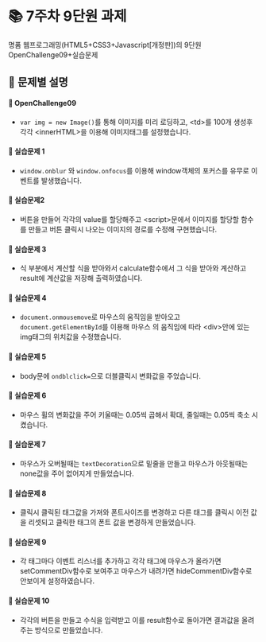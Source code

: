 # :books: 7주차 9단원 과제
명품 웹프로그래밍(HTML5+CSS3+Javascript[개정판])의 9단원 OpenChallenge09+실습문제

## :open_file_folder: 문제별 설명


#### :pushpin: OpenChallenge09
* ```var img = new Image()```를 통해 이미지를 미리 로딩하고, &lt;td&gt;를 100개 생성후 각각 &lt;innerHTML&gt;을 이용해 이미지태그를 설정했습니다.

#### :pushpin: 실습문제 1
* ```window.onblur``` 와 ```window.onfocus```를 이용해 window객체의 포커스를 유무로 이벤트를 발생했습니다.

#### :pushpin: 실습문제2
* 버튼을 만들어 각각의 value를 할당해주고 &lt;script&gt;문에서 이미지를 할당할 함수를 만들고 버튼 클릭시 나오는 이미지의 경로를 수정해 구현했습니다.

#### :pushpin: 실습문제 3
* 식 부분에서 계산할 식을 받아와서 calculate함수에서 그 식을 받아와 계산하고 result에 계산값을 저장해 출력하였습니다.

#### :pushpin: 실습문제 4
* ```document.onmousemove```로 마우스의 움직임을 받아오고 ```document.getElementById```를 이용해 마우스 의 움직임에 따라 &lt;div&gt;안에 있는 img태그의 위치값을 수정했습니다.

#### :pushpin: 실습문제 5
* body문에 ```ondblclick=```으로 더블클릭시 변화값을 주었습니다.

#### :pushpin: 실습문제 6
* 마우스 휠의 변화값을 주어 키울때는 0.05씩 곱해서 확대, 줄일때는 0.05씩 축소 시켰습니다.

#### :pushpin: 실습문제 7
* 마우스가 오버될때는 ```textDecoration```으로 밑줄을 만들고 마우스가 아웃될때는 none값을 주어 없어지게 만들었습니다.

#### :pushpin: 실습문제 8
* 클릭시 클릭된 태그값을 가져와 폰트사이즈를 변경하고 다른 태그를 클릭시 이전 값을 리셋되고 클릭한 태그의 폰트 값을 변경하게 만들었습니다.

#### :pushpin: 실습문제 9
* 각 태그마다 이벤트 리스너를 추가하고 각각 태그에 마우스가 올라가면 setCommentDiv함수로 보여주고 마우스가 내려가면 hideCommentDiv함수로 안보이게 설정하였습니다.

#### :pushpin: 실습문제 10
* 각각의 버튼을 만들고 수식을 입력받고 이를 result함수로 돌아가면 결과값을 올려주는 방식으로 만들었습니다.